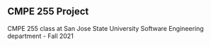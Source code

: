 ## CMPE 255 Project  
CMPE 255 class at San Jose State University Software Engineering department - Fall 2021
